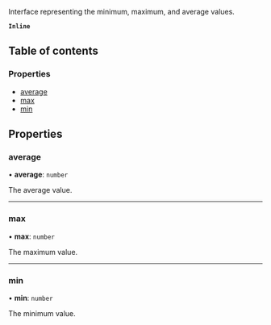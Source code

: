 Interface representing the minimum, maximum, and average values.

**`Inline`**

## Table of contents

### Properties

- [average](/docs/voice/webrtc/js-sdk/interfaces/MinMaxAverage.md#average)
- [max](/docs/voice/webrtc/js-sdk/interfaces/MinMaxAverage.md#max)
- [min](/docs/voice/webrtc/js-sdk/interfaces/MinMaxAverage.md#min)

## Properties

### average

• **average**: `number`

The average value.

___

### max

• **max**: `number`

The maximum value.

___

### min

• **min**: `number`

The minimum value.

